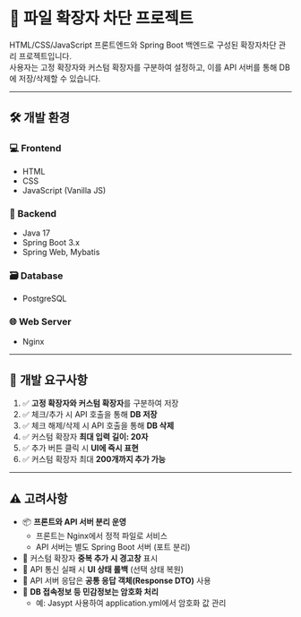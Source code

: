 # 📁 파일 확장자 차단 프로젝트

HTML/CSS/JavaScript 프론트엔드와 Spring Boot 백엔드로 구성된 확장자차단 관리 프로젝트입니다.  
사용자는 고정 확장자와 커스텀 확장자를 구분하여 설정하고, 이를 API 서버를 통해 DB에 저장/삭제할 수 있습니다.

---

## 🛠 개발 환경

### 💻 Frontend
- HTML
- CSS
- JavaScript (Vanilla JS)

### 🔧 Backend
- Java 17
- Spring Boot 3.x
- Spring Web, Mybatis

### 🗃 Database
- PostgreSQL

### 🌐 Web Server
- Nginx

---

## 🎯 개발 요구사항

1. ✅ **고정 확장자와 커스텀 확장자**를 구분하여 저장
2. ✅ 체크/추가 시 API 호출을 통해 **DB 저장**
3. ✅ 체크 해제/삭제 시 API 호출을 통해 **DB 삭제**
4. ✅ 커스텀 확장자 **최대 입력 길이: 20자**
5. ✅ 추가 버튼 클릭 시 **UI에 즉시 표현**
6. ✅ 커스텀 확장자 최대 **200개까지 추가 가능**

---

## ⚠️ 고려사항

- 📦 **프론트와 API 서버 분리 운영**
    - 프론트는 Nginx에서 정적 파일로 서비스
    - API 서버는 별도 Spring Boot 서버 (포트 분리)
- 🚫 커스텀 확장자 **중복 추가 시 경고창** 표시
- 🔄 API 통신 실패 시 **UI 상태 롤백** (선택 상태 복원)
- 📡 API 서버 응답은 **공통 응답 객체(Response DTO)** 사용
- 🔐 **DB 접속정보 등 민감정보는 암호화 처리**
    - 예: Jasypt 사용하여 application.yml에서 암호화 값 관리
